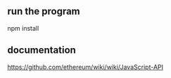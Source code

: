 ## run the program
npm install

## documentation
https://github.com/ethereum/wiki/wiki/JavaScript-API

